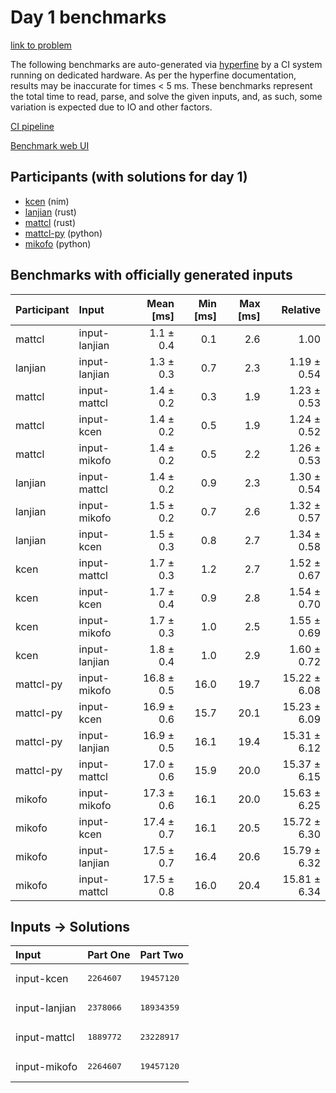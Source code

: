 # Day 1 benchmarks

[link to problem](https://adventofcode.com/2024/day/1)

The following benchmarks are auto-generated via
[hyperfine](https://github.com/sharkdp/hyperfine) by a CI system running on
dedicated hardware. As per the hyperfine documentation, results may be
inaccurate for times < 5 ms. These benchmarks represent the total time to read,
parse, and solve the given inputs, and, as such, some variation is expected due
to IO and other factors.

[CI pipeline](http://ci.papercode.net:8080/teams/main/pipelines/aoc2024)

[Benchmark web UI](https://aoc.ancalagon.black)


## Participants (with solutions for day 1)

- [kcen](https://github.com/kcen/aoc2024) (nim)
- [lanjian](https://github.com/lanjian/aoc-2024) (rust)
- [mattcl](https://github.com/mattcl/aoc2024) (rust)
- [mattcl-py](https://github.com/mattcl/aoc2024-py) (python)
- [mikofo](https://github.com/mikofo/aoc2024) (python)


## Benchmarks with officially generated inputs

| Participant | Input | Mean [ms] | Min [ms] | Max [ms] | Relative |
|:---|:---|---:|---:|---:|---:|
| mattcl | input-lanjian | 1.1 ± 0.4 | 0.1 | 2.6 | 1.00 |
| lanjian | input-lanjian | 1.3 ± 0.3 | 0.7 | 2.3 | 1.19 ± 0.54 |
| mattcl | input-mattcl | 1.4 ± 0.2 | 0.3 | 1.9 | 1.23 ± 0.53 |
| mattcl | input-kcen | 1.4 ± 0.2 | 0.5 | 1.9 | 1.24 ± 0.52 |
| mattcl | input-mikofo | 1.4 ± 0.2 | 0.5 | 2.2 | 1.26 ± 0.53 |
| lanjian | input-mattcl | 1.4 ± 0.2 | 0.9 | 2.3 | 1.30 ± 0.54 |
| lanjian | input-mikofo | 1.5 ± 0.2 | 0.7 | 2.6 | 1.32 ± 0.57 |
| lanjian | input-kcen | 1.5 ± 0.3 | 0.8 | 2.7 | 1.34 ± 0.58 |
| kcen | input-mattcl | 1.7 ± 0.3 | 1.2 | 2.7 | 1.52 ± 0.67 |
| kcen | input-kcen | 1.7 ± 0.4 | 0.9 | 2.8 | 1.54 ± 0.70 |
| kcen | input-mikofo | 1.7 ± 0.3 | 1.0 | 2.5 | 1.55 ± 0.69 |
| kcen | input-lanjian | 1.8 ± 0.4 | 1.0 | 2.9 | 1.60 ± 0.72 |
| mattcl-py | input-mikofo | 16.8 ± 0.5 | 16.0 | 19.7 | 15.22 ± 6.08 |
| mattcl-py | input-kcen | 16.9 ± 0.6 | 15.7 | 20.1 | 15.23 ± 6.09 |
| mattcl-py | input-lanjian | 16.9 ± 0.5 | 16.1 | 19.4 | 15.31 ± 6.12 |
| mattcl-py | input-mattcl | 17.0 ± 0.6 | 15.9 | 20.0 | 15.37 ± 6.15 |
| mikofo | input-mikofo | 17.3 ± 0.6 | 16.1 | 20.0 | 15.63 ± 6.25 |
| mikofo | input-kcen | 17.4 ± 0.7 | 16.1 | 20.5 | 15.72 ± 6.30 |
| mikofo | input-lanjian | 17.5 ± 0.7 | 16.4 | 20.6 | 15.79 ± 6.32 |
| mikofo | input-mattcl | 17.5 ± 0.8 | 16.0 | 20.4 | 15.81 ± 6.34 |


## Inputs -> Solutions

| Input | Part One | Part Two |
|:---|:---|:---|
|input-kcen|<pre>2264607</pre>|<pre>19457120</pre>|
|input-lanjian|<pre>2378066</pre>|<pre>18934359</pre>|
|input-mattcl|<pre>1889772</pre>|<pre>23228917</pre>|
|input-mikofo|<pre>2264607</pre>|<pre>19457120</pre>|